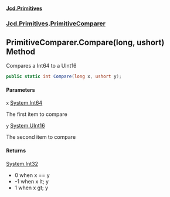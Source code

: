 #### [Jcd.Primitives](index.md 'index')
### [Jcd.Primitives](Jcd.Primitives.md 'Jcd.Primitives').[PrimitiveComparer](Jcd.Primitives.PrimitiveComparer.md 'Jcd.Primitives.PrimitiveComparer')

## PrimitiveComparer.Compare(long, ushort) Method

Compares a Int64 to a UInt16

```csharp
public static int Compare(long x, ushort y);
```
#### Parameters

<a name='Jcd.Primitives.PrimitiveComparer.Compare(long,ushort).x'></a>

`x` [System.Int64](https://docs.microsoft.com/en-us/dotnet/api/System.Int64 'System.Int64')

The first item to compare

<a name='Jcd.Primitives.PrimitiveComparer.Compare(long,ushort).y'></a>

`y` [System.UInt16](https://docs.microsoft.com/en-us/dotnet/api/System.UInt16 'System.UInt16')

The second item to compare

#### Returns
[System.Int32](https://docs.microsoft.com/en-us/dotnet/api/System.Int32 'System.Int32')  
*  0 when x == y  
* -1 when x lt; y  
*  1 when x gt; y